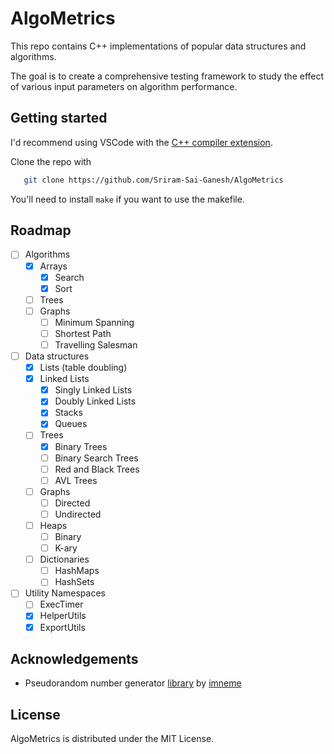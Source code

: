 # AlgoMetrics
This repo contains C++ implementations of popular data structures and algorithms.

The goal is to create a comprehensive testing framework to study the effect of various input parameters on algorithm performance.

## Getting started

I'd recommend using VSCode with the [C++ compiler extension](https://code.visualstudio.com/docs/languages/cpp).

Clone the repo with
```sh
   git clone https://github.com/Sriram-Sai-Ganesh/AlgoMetrics
```
You'll need to install ```make``` if you want to use the makefile.

## Roadmap

- [ ] Algorithms
  - [x] Arrays
	- [x] Search
	- [x] Sort
  - [ ] Trees
  - [ ] Graphs
  	- [ ] Minimum Spanning
  	- [ ] Shortest Path
  	- [ ] Travelling Salesman
- [ ] Data structures
  - [x] Lists (table doubling)
  - [x] Linked Lists
    - [x] Singly Linked Lists
    - [x] Doubly Linked Lists 
  	- [x] Stacks
  	- [x] Queues
  - [ ] Trees
    - [x] Binary Trees
    - [ ] Binary Search Trees
    - [ ] Red and Black Trees
    - [ ] AVL Trees
  - [ ] Graphs
    - [ ] Directed
    - [ ] Undirected
  - [ ] Heaps
    - [ ] Binary
    - [ ] K-ary
  - [ ] Dictionaries
    - [ ] HashMaps
    - [ ] HashSets
- [ ] Utility Namespaces
  - [ ] ExecTimer
  - [x] HelperUtils
  - [x] ExportUtils

## Acknowledgements
- Pseudorandom number generator [library](https://www.pcg-random.org/posts/ease-of-use-without-loss-of-power.html) by [imneme](https://gist.github.com/imneme)

## License
AlgoMetrics is distributed under the MIT License.
